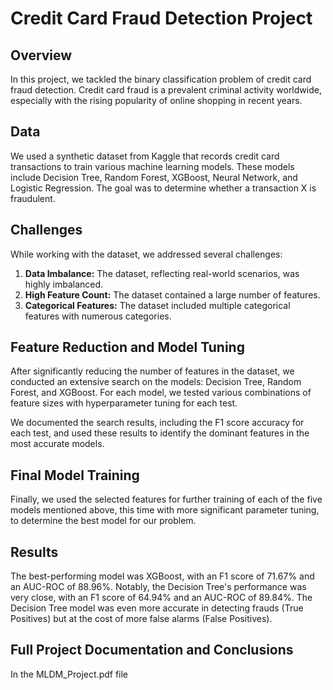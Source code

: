 # Credit Card Fraud Detection Project

## Overview
In this project, we tackled the binary classification problem of credit card fraud detection. Credit card fraud is a prevalent criminal activity worldwide, especially with the rising popularity of online shopping in recent years.

## Data
We used a synthetic dataset from Kaggle that records credit card transactions to train various machine learning models. These models include Decision Tree, Random Forest, XGBoost, Neural Network, and Logistic Regression. The goal was to determine whether a transaction X is fraudulent.

## Challenges
While working with the dataset, we addressed several challenges:
1. **Data Imbalance:** The dataset, reflecting real-world scenarios, was highly imbalanced.
2. **High Feature Count:** The dataset contained a large number of features.
3. **Categorical Features:** The dataset included multiple categorical features with numerous categories.

## Feature Reduction and Model Tuning
After significantly reducing the number of features in the dataset, we conducted an extensive search on the models: Decision Tree, Random Forest, and XGBoost. For each model, we tested various combinations of feature sizes with hyperparameter tuning for each test.

We documented the search results, including the F1 score accuracy for each test, and used these results to identify the dominant features in the most accurate models.

## Final Model Training
Finally, we used the selected features for further training of each of the five models mentioned above, this time with more significant parameter tuning, to determine the best model for our problem.

## Results
The best-performing model was XGBoost, with an F1 score of 71.67% and an AUC-ROC of 88.96%. Notably, the Decision Tree's performance was very close, with an F1 score of 64.94% and an AUC-ROC of 89.84%. The Decision Tree model was even more accurate in detecting frauds (True Positives) but at the cost of more false alarms (False Positives).

## Full Project Documentation and Conclusions
In the MLDM_Project.pdf file
